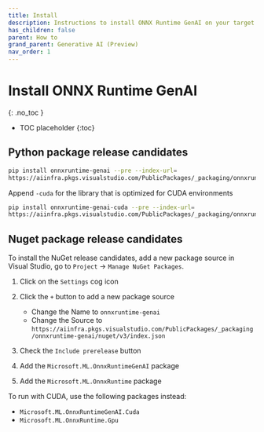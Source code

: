 ```yaml
---
title: Install
description: Instructions to install ONNX Runtime GenAI on your target platform in your environment
has_children: false
parent: How to
grand_parent: Generative AI (Preview)
nav_order: 1
---
```


# Install ONNX Runtime GenAI
{: .no_toc }

* TOC placeholder
{:toc}

## Python package release candidates

```bash
pip install onnxruntime-genai --pre --index-url=
https://aiinfra.pkgs.visualstudio.com/PublicPackages/_packaging/onnxruntime-genai/pypi/simple/`
```

Append `-cuda` for the library that is optimized for CUDA environments

```bash
pip install onnxruntime-genai-cuda --pre --index-url=
https://aiinfra.pkgs.visualstudio.com/PublicPackages/_packaging/onnxruntime-genai/pypi/simple/`

```

## Nuget package release candidates

To install the NuGet release candidates, add a new package source in Visual Studio, go to `Project` -> `Manage NuGet Packages`.

1. Click on the `Settings` cog icon

2. Click the `+` button to add a new package source

   - Change the Name to `onnxruntime-genai`
   - Change the Source to `https://aiinfra.pkgs.visualstudio.com/PublicPackages/_packaging/onnxruntime-genai/nuget/v3/index.json`

3. Check the `Include prerelease` button

4. Add the `Microsoft.ML.OnnxRuntimeGenAI` package

5. Add the `Microsoft.ML.OnnxRuntime` package

To run with CUDA, use the following packages instead:

- `Microsoft.ML.OnnxRuntimeGenAI.Cuda`
- `Microsoft.ML.OnnxRuntime.Gpu`


   

